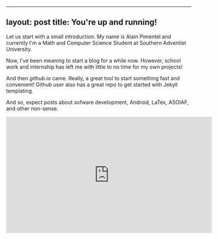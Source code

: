 ----
layout: post
title: You're up and running!
---

Let us start with a small introduction. My name is Alain Pimentel and currently I'm a Math and Computer Science Student at Southern Adventist University.

Now, I've been meaning to start a blog for a while now. However, school work and internship has left me with little to no time for my own projects! 

And then _github.io_ came. Really, a great tool to start something fast and convenient! Github user also has a great repo to get started with Jekyll templating.

And so, expect posts about sofware development, Android, LaTex, ASOIAF, and other non-sense.


<iframe src='http://streamable.com/e/vykb' width='560' height='315' frameborder='0' allowfullscreen webkitallowfullscreen mozallowfullscreen scrolling='no'></iframe>
